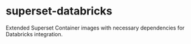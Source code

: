 # superset-databricks
Extended Superset Container images with necessary dependencies for Databricks integration.